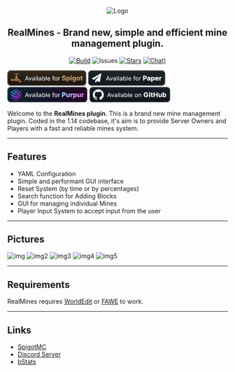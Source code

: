 <div align="center">

![Logo](https://i.imgur.com/rl6dII1.png)
## RealMines - Brand new, simple and efficient mine management plugin.
[![Build](https://img.shields.io/github/workflow/status/JoseGamerPT/RealMines/Publish%20and%20Build)](https://github.com/JoseGamerPT/RealMines/actions)
![Issues](https://img.shields.io/github/issues-raw/JoseGamerPT/RealMines)
[![Stars](https://img.shields.io/github/stars/JoseGamerPT/RealMines)](https://github.com/JoseGamerPT/RealMines/stargazers)
[![Chat)](https://img.shields.io/discord/817810368649887744?logo=discord&logoColor=white)](https://discord.gg/t7gfnYZKy8) 

</div>

<a href="/#"><img src="https://raw.githubusercontent.com/intergrav/devins-badges/v2/assets/compact/supported/spigot_46h.png" height="35"></a>
<a href="/#"><img src="https://raw.githubusercontent.com/intergrav/devins-badges/v2/assets/compact/supported/paper_46h.png" height="35"></a>
<a href="/#"><img src="https://raw.githubusercontent.com/intergrav/devins-badges/v2/assets/compact/supported/purpur_46h.png" height="35"></a>
<a href="/#"><img src="https://raw.githubusercontent.com/intergrav/devins-badges/v2/assets/compact/available/github_46h.png" height="35"></a>

Welcome to the **RealMines plugin**. This is a brand new mine management plugin. Coded in the 1.14 codebase, it's aim is to provide Server Owners and Players with a fast and reliable mines system.

----

## Features
* YAML Configuration
* Simple and performant GUI interface
* Reset System (by time or by percentages)
* Search function for Adding Blocks
* GUI for managing individual Mines
* Player Input System to accept input from the user

----

## Pictures
![img](https://i.imgur.com/35gJCNr.png)
![img2](https://i.imgur.com/DBRwcnl.png)
![img3](https://i.imgur.com/boHe3s9.gif)
![img4](https://i.imgur.com/og8if9B.png)
![img5](https://i.imgur.com/T9yXh0y.png)

----

## Requirements
RealMines requires [WorldEdit](https://dev.bukkit.org/projects/worldedit) or [FAWE](https://www.spigotmc.org/resources/fastasyncworldedit.13932/) to work.

----

## Links
* [SpigotMC](https://www.spigotmc.org/resources/realmines-1-14-to-1-19-2.73707/)
* [Discord Server](https://discord.gg/t7gfnYZKy8)
* [bStats](https://bstats.org/plugin/bukkit/RealMines/10574)
